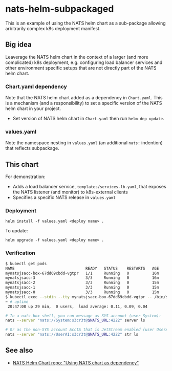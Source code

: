 # nats-helm-subpackaged

This is an example of using the NATS helm chart as a sub-package allowing arbitrarily complex k8s deployment manifest.

## Big idea

Leaverage the NATS helm chart in the context of a larger (and more complicated) k8s deployment,
e.g. configuring load balancer services and other environment specific setups that are not directly
part of the NATS helm chart.

### Chart.yaml dependency

Note that the NATS helm chart added as a dependency in `Chart.yaml`. This is a mechanism (and a responsibility) to
set a specific version of the NATS helm chart in your project.

- Set version of NATS helm chart in `Chart.yaml` then run `helm dep update`.

### values.yaml

Note the namespace nesting in `values.yaml` (an additional `nats:` indention) that reflects subpackage.

## This chart

For demonstration:

- Adds a load balancer service, `templates/services-lb.yaml`, that exposes the NATS listener (and monitor)
to k8s-external clients
- Specifies a specific NATS release in `values.yaml`

### Deployment

`helm install -f values.yaml <deploy name> .`

To update:

`helm upgrade -f values.yaml <deploy name> .`

### Verification

```bash
$ kubectl get pods
NAME                               READY   STATUS    RESTARTS   AGE
mynatsjsacc-box-67dd69cbdd-vgtpr   1/1     Running   0          16m
mynatsjsacc-3                      3/3     Running   0          16m
mynatsjsacc-2                      3/3     Running   0          15m
mynatsjsacc-1                      3/3     Running   0          15m
mynatsjsacc-0                      3/3     Running   0          15m
$ kubectl exec --stdin --tty mynatsjsacc-box-67dd69cbdd-vgtpr -- /bin/sh
~ # uptime
 20:47:08 up 29 min,  0 users,  load average: 0.11, 0.09, 0.04
```

```bash
# In a nats-box shell, you can message as SYS account (user System):
nats --server "nats://System:s3cr3t@$NATS_URL:4222" server ls

# Or as the non-SYS account AcctA that is JetStream enabled (user UserA1):
nats --server "nats://UserA1:s3cr3t@$NATS_URL:4222" str ls
```

## See also

- [NATS Helm Chart repo: "Using NATS chart as dependency"](https://github.com/nats-io/k8s/tree/main/helm/charts/nats)